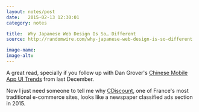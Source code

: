 ```yaml
---
layout: notes/post
date:   2015-02-13 12:30:01
category: notes

title:  Why Japanese Web Design Is So… Different
source: http://randomwire.com/why-japanese-web-design-is-so-different

image-name: 
image-alt:
---
```


A great read, specially if you follow up with Dan Grover's [Chinese Mobile App UI Trends](http://dangrover.com/blog/2014/12/01/chinese-mobile-app-ui-trends.html) from last December.

Now I just need someone to tell me why [CDiscount](http://www.cdiscount.com/), one of France's most traditional e-commerce sites, looks like a newspaper classified ads section in 2015.

